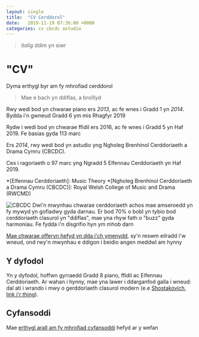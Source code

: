 ```yaml
---
layout: single
title:  "CV Cerddorol"
date:   2019-11-19 07:36:00 +0000
categories: cv cbcdc astudio
---
```


> _italig_ ddim yn siwr

# "CV"
Dyma erthygl byr am fy mhrofiad cerddorol

> Mae e bach yn ddiflas, a brolllyd

 Rwy wedi bod yn chwarae piano ers _2013_, ac fe wnes i Gradd 1 yn _2014_. Bydda i'n gwneud Gradd 6 ym mis Rhagfyr 2019

Rydw i wedi bod yn chwarae ffidil ers 2016, ac fe wnes i Gradd 5 yn Haf 2019. Fe basias gyda 113 marc

Ers _2014_, rwy wedi bod yn astudio yng Ngholeg Brenhinol Cerddoriaeth a Drama Cymru (CBCDC). 

Ces i ragoriaeth o 97 marc yng  Ngradd 5 Elfennau Cerddoriaeth yn Haf 2019.
 
*[Elfennau Cerddoriaeth]: Music Theory
*[Ngholeg Brenhinol Cerddoriaeth a Drama Cymru (CBCDC)]: Royal Welsh College of Music and Drama (RWCMD)

![CBCDC](https://www.wales.com/sites/default/files/styles/o_herostandard_fullwidth_1x/public/media-library/2019-01/Joe%20Clark,%20BFLS,%20RWCMD,%20view%20from%20north%20road,%20concert%20hall,-small.jpg?itok=tdipf08t%201x)
Dwi'n mwynhau chwarae cerddoriaeth achos mae amseroedd yn fy mywyd yn gofiadwy gyda darnau. Er bod 70% o bobl yn tybio bod cerddoriaeth clasurol yn "ddiflas", mae yna rhyw fath o "buzz" gyda harmoniau. Fe fydda i'n disgrifio hyn ym mhob darn

[Mae chwarae offeryn hefyd yn dda i'ch ymenydd](https://www.alzdiscovery.org/cognitive-vitality/blog/does-music-benefit-the-brain), sy'n reswm eilradd i'w wneud, ond rwy'n mwynhau e ddigon i beidio angen meddwl am hynny

## Y dyfodol

Yn y dyfodol, hoffwn gyrraedd Gradd 8 piano, ffidil ac Elfennau Cerddoriaeth. Ar wahan i hynny, mae yna lawer i ddarganfod galla i wneud: dal ati i wrando i mwy o gerddoriaeth clasurol modern (e.e [Shostakovich, link i'r thing](#)).

## Cyfansoddi

Mae [erthygl arall am fy mhrofiad cyfansoddi](#) hefyd ar y wefan
